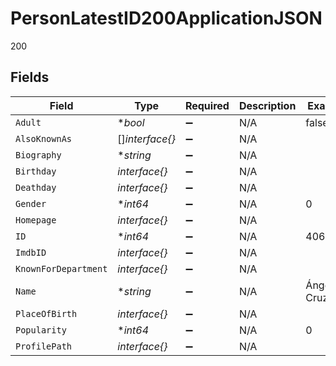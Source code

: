 # PersonLatestID200ApplicationJSON

200


## Fields

| Field                | Type                 | Required             | Description          | Example              |
| -------------------- | -------------------- | -------------------- | -------------------- | -------------------- |
| `Adult`              | **bool*              | :heavy_minus_sign:   | N/A                  | false                |
| `AlsoKnownAs`        | []*interface{}*      | :heavy_minus_sign:   | N/A                  |                      |
| `Biography`          | **string*            | :heavy_minus_sign:   | N/A                  |                      |
| `Birthday`           | *interface{}*        | :heavy_minus_sign:   | N/A                  |                      |
| `Deathday`           | *interface{}*        | :heavy_minus_sign:   | N/A                  |                      |
| `Gender`             | **int64*             | :heavy_minus_sign:   | N/A                  | 0                    |
| `Homepage`           | *interface{}*        | :heavy_minus_sign:   | N/A                  |                      |
| `ID`                 | **int64*             | :heavy_minus_sign:   | N/A                  | 4064343              |
| `ImdbID`             | *interface{}*        | :heavy_minus_sign:   | N/A                  |                      |
| `KnownForDepartment` | *interface{}*        | :heavy_minus_sign:   | N/A                  |                      |
| `Name`               | **string*            | :heavy_minus_sign:   | N/A                  | Ángel Cruz           |
| `PlaceOfBirth`       | *interface{}*        | :heavy_minus_sign:   | N/A                  |                      |
| `Popularity`         | **int64*             | :heavy_minus_sign:   | N/A                  | 0                    |
| `ProfilePath`        | *interface{}*        | :heavy_minus_sign:   | N/A                  |                      |